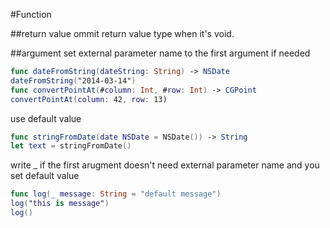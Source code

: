 #Function

##return value
ommit return value type when it's void.

##argument
set external parameter name to the first argument if needed
```swift
func dateFromString(dateString: String) -> NSDate
dateFromString("2014-03-14")
func convertPointAt(#column: Int, #row: Int) -> CGPoint
convertPointAt(column: 42, row: 13)
```

use default value
```swift
func stringFromDate(date NSDate = NSDate()) -> String
let text = stringFromDate()
```

write _ if the first arugment doesn't need external parameter name and you set default value
```swift
func log(_ message: String = "default message")
log("this is message")
log()
```
